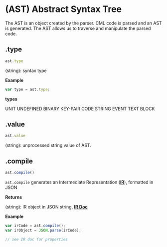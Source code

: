 # (AST) Abstract Syntax Tree

The AST is an object created by the parser. CML code is parsed and an AST is generated. The AST allows us to traverse and manipulate the parsed code.

## .type

``` javascript
ast.type
```

(string): syntax type

**Example**

``` javascript
var type = ast.type;
```

**types**

UNIT
UNDEFINED
BINARY
KEY-PAIR
CODE
STRING
EVENT
TEXT
BLOCK

## .value

``` javascript
ast.value
```

(string): unprocessed string value of AST.

## .compile

``` javascript
ast.compile()
```

`ast.compile` generates an Intermediate Representation (__[IR](/doc/compiler/IR.md)__), formatted in JSON

**Returns**

(string): IR object in JSON string, __[IR Doc](/doc/compiler/IR.md)__

**Example**

``` javascript
var irCode = ast.compile();
var irObject = JSON.parse(irCode);

// see IR doc for properties
```

